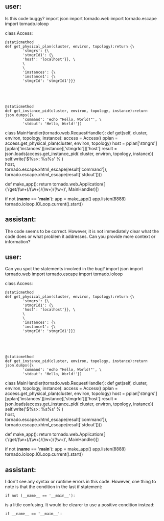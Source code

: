 ## user:
Is this code buggy?
import json
import tornado.web
import tornado.escape
import tornado.ioloop

class Access:
    
    @staticmethod
    def get_physical_plan(cluster, environ, topology):return {\
            'stmgrs': {\
            'stmgrId1': {\
            'host': 'localhost'}}, \
            \
            \
            'instances': {\
            'instance1': {\
            'stmgrId': 'stmgrId1'}}}
    
    
    
    
    
    @staticmethod
    def get_instance_pid(cluster, environ, topology, instance):return json.dumps({\
            'command': 'echo "Hello, World!"', \
            'stdout': 'Hello, World!'})



class MainHandler(tornado.web.RequestHandler):
    def get(self, cluster, environ, topology, instance):
        access = Access()
        pplan = access.get_physical_plan(cluster, environ, topology)
        host = pplan['stmgrs'][pplan['instances'][instance]['stmgrId']]['host']
        result = json.loads(access.get_instance_pid(
            cluster, environ, topology, instance))
        self.write('$%s>: %s%s' % (\
            host, \
            tornado.escape.xhtml_escape(result['command']), \
            tornado.escape.xhtml_escape(result['stdout'])))


def make_app():
    return tornado.web.Application([\
        ('/get/(\\w+)/(\\w+)/(\\w+)/(\\w+)', MainHandler)])



if not (__name__ == '__main__'):
    app = make_app()
    app.listen(8888)
    tornado.ioloop.IOLoop.current().start()

## assistant:
The code seems to be correct. However, it is not immediately clear what the code does or what problem it addresses. Can you provide more context or information?

## user:
Can you spot the statements involved in the bug?
import json
import tornado.web
import tornado.escape
import tornado.ioloop

class Access:
    
    @staticmethod
    def get_physical_plan(cluster, environ, topology):return {\
            'stmgrs': {\
            'stmgrId1': {\
            'host': 'localhost'}}, \
            \
            \
            'instances': {\
            'instance1': {\
            'stmgrId': 'stmgrId1'}}}
    
    
    
    
    
    @staticmethod
    def get_instance_pid(cluster, environ, topology, instance):return json.dumps({\
            'command': 'echo "Hello, World!"', \
            'stdout': 'Hello, World!'})



class MainHandler(tornado.web.RequestHandler):
    def get(self, cluster, environ, topology, instance):
        access = Access()
        pplan = access.get_physical_plan(cluster, environ, topology)
        host = pplan['stmgrs'][pplan['instances'][instance]['stmgrId']]['host']
        result = json.loads(access.get_instance_pid(
            cluster, environ, topology, instance))
        self.write('$%s>: %s%s' % (\
            host, \
            tornado.escape.xhtml_escape(result['command']), \
            tornado.escape.xhtml_escape(result['stdout'])))


def make_app():
    return tornado.web.Application([\
        ('/get/(\\w+)/(\\w+)/(\\w+)/(\\w+)', MainHandler)])



if not (__name__ == '__main__'):
    app = make_app()
    app.listen(8888)
    tornado.ioloop.IOLoop.current().start()

## assistant:
I don't see any syntax or runtime errors in this code. However, one thing to note is that the condition in the last if statement:
```
if not (__name__ == '__main__'):
```
is a little confusing. It would be clearer to use a positive condition instead:
```
if __name__ == '__main__':
```

